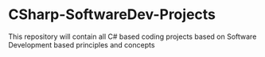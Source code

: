 # CSharp-SoftwareDev-Projects
This repository will contain all C# based coding projects based on Software Development based principles and concepts  
